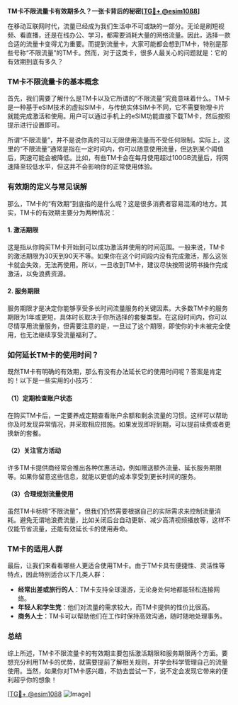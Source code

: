 **TM卡不限流量卡有效期多久？一张卡背后的秘密[[TG💪+ @esim1088](https://t.me/s/esim1088)]**

在移动互联网时代，流量已经成为我们生活中不可或缺的一部分。无论是刷短视频、看直播，还是在线办公、学习，都需要消耗大量的网络流量。因此，选择一款合适的流量卡变得尤为重要。而提到流量卡，大家可能都会想到TM卡，特别是那些号称“不限流量”的TM卡。然而，对于这类卡，很多人最关心的问题就是：它的有效期到底有多久？

### TM卡不限流量卡的基本概念

首先，我们需要了解什么是TM卡以及它所谓的“不限流量”究竟意味着什么。TM卡是一种基于eSIM技术的虚拟SIM卡，与传统实体SIM卡不同，它不需要物理卡片就能完成激活和使用。用户可以通过手机上的eSIM功能直接下载TM卡，然后按照提示进行设置即可。

所谓“不限流量”，并不是说你真的可以无限使用流量而不受任何限制。实际上，这里的“不限流量”通常是指在一定时间内，你可以随意使用流量，但达到某个阈值后，网速可能会被降低。比如，有些TM卡会在每月使用超过100GB流量后，将网速降至较低水平，但这并不会影响你的正常使用体验。

### 有效期的定义与常见误解

那么，TM卡的“有效期”到底指的是什么呢？这是很多消费者容易混淆的地方。其实，TM卡的有效期主要分为两种情况：

#### 1. **激活期限**
这是指从你购买TM卡开始到可以成功激活并使用的时间范围。一般来说，TM卡的激活期限为30天到90天不等。如果你在这个时间段内没有完成激活，那么这张卡就会失效，无法再使用。所以，一旦收到TM卡，建议尽快按照说明书操作完成激活，以免浪费资源。

#### 2. **服务期限**
服务期限才是决定你能够享受多长时间流量服务的关键因素。大多数TM卡的服务期限为1年或更短，具体时长取决于你所选择的套餐类型。在这段时间内，你可以尽情享用流量服务，但需要注意的是，一旦过了这个期限，即使你的卡未被完全使用，也无法继续享受流量福利了。

### 如何延长TM卡的使用时间？

既然TM卡有明确的有效期，那么有没有办法延长它的使用时间呢？答案是肯定的！以下是一些实用的小技巧：

#### （1）定期检查账户状态
在购买TM卡后，一定要养成定期查看账户余额和剩余流量的习惯。这样可以帮助你及时发现异常情况，并采取相应措施。如果发现即将到期，可以提前续费或者更换新的套餐。

#### （2）关注官方活动
许多TM卡提供商经常会推出各种优惠活动，例如赠送额外流量、延长服务期限等。如果你留意这些信息，就能以更低的成本享受到更长时间的服务。

#### （3）合理规划流量使用
虽然TM卡标榜“不限流量”，但我们仍然需要根据自己的实际需求来控制流量消耗。避免无谓地浪费流量，比如关闭后台自动更新、减少高清视频播放等，这样不仅能节省流量，还能有效延长卡的使用寿命。

### TM卡的适用人群

最后，让我们来看看哪些人更适合使用TM卡。由于TM卡具有便捷性、灵活性等特点，因此特别适合以下几类人群：

- **经常出差或旅行的人**：TM卡支持全球漫游，无论身处何地都能轻松连接网络。
- **年轻人和学生党**：他们对流量的需求较大，而TM卡提供的性价比很高。
- **商务人士**：TM卡可以帮助他们在工作时保持高效沟通，随时随地处理事务。

### 总结

综上所述，TM卡不限流量卡的有效期主要包括激活期限和服务期限两个方面。要想充分利用TM卡的优势，就需要提前了解相关规则，并学会科学管理自己的流量使用。当然，如果你对TM卡感兴趣，不妨去尝试一下，说不定会发现它带来的便利超乎你的想象！

[[TG💪+ @esim1088](https://t.me/s/esim1088) ![Image](https://i.postimg.cc/4NQfJmqS/Snipaste-2025-05-13-00-14-12.png)]